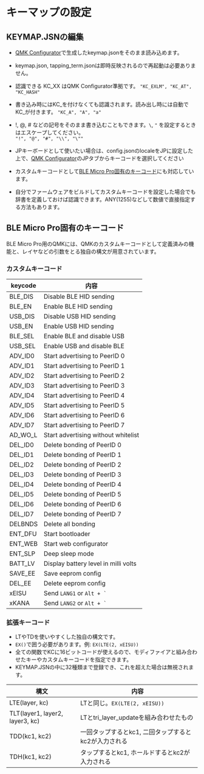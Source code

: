 # キーマップの設定

## KEYMAP.JSNの編集

- [QMK Configurator](https://sekigon-gonnoc.github.io/qmk_configurator/)で生成したkeymap.jsonをそのまま読み込めます。

- keymap.json, tapping_term.jsonは即時反映されるので再起動は必要ありません。

- 認識できる KC_XX はQMK Configurator準拠です。
    `"KC_EXLM", "KC_AT", "KC_HASH"`

- 書き込み時にはKC_を付けなくても認識されます。読み出し時には自動でKC_が付きます。
    `"KC_A", "A", "a"` 

- !, @, # などの記号をそのまま書き込むこともできます。`\`, `"` を設定するときはエスケープしてください。  
    `"!", "@", "#", "\\", "\""`

- JPキーボードとして使いたい場合は、config.jsonのlocaleをJPに設定した上で、[QMK Configurator](https://sekigon-gonnoc.github.io/qmk_configurator/)のJPタブからキーコードを選択してください

- カスタムキーコードとして[BLE Micro Pro固有のキーコード](#ble-micro-pro固有のキーコード)にも対応しています。

- 自分でファームウェアをビルドしてカスタムキーコードを設定した場合でも辞書を定義しておけば認識できます。ANY(1255)などして数値で直接指定する方法もあります。

## BLE Micro Pro固有のキーコード

BLE Micro Pro用のQMKには、QMKのカスタムキーコードとして定義済みの機能と、レイヤなどの引数をとる独自の構文が用意されています。

### カスタムキーコード

| keycode | 内容                                 |
| ------- | ------------------------------------ |
| BLE_DIS | Disable BLE HID sending              |
| BLE_EN  | Enable BLE HID sending               |
| USB_DIS | Disable USB HID sending              |
| USB_EN  | Enable USB HID sending               |
| BLE_SEL | Enable BLE and disable USB           |
| USB_SEL | Enable USB and disable BLE           |
| ADV_ID0 | Start advertising to PeerID 0        |
| ADV_ID1 | Start advertising to PeerID 1        |
| ADV_ID2 | Start advertising to PeerID 2        |
| ADV_ID3 | Start advertising to PeerID 3        |
| ADV_ID4 | Start advertising to PeerID 4        |
| ADV_ID5 | Start advertising to PeerID 5        |
| ADV_ID6 | Start advertising to PeerID 6        |
| ADV_ID7 | Start advertising to PeerID 7        |
| AD_WO_L | Start advertising without whitelist  |
| DEL_ID0 | Delete bonding of PeerID 0           |
| DEL_ID1 | Delete bonding of PeerID 1           |
| DEL_ID2 | Delete bonding of PeerID 2           |
| DEL_ID3 | Delete bonding of PeerID 3           |
| DEL_ID4 | Delete bonding of PeerID 4           |
| DEL_ID5 | Delete bonding of PeerID 5           |
| DEL_ID6 | Delete bonding of PeerID 6           |
| DEL_ID7 | Delete bonding of PeerID 7           |
| DELBNDS | Delete all bonding                   |
| ENT_DFU | Start bootloader                     |
| ENT_WEB | Start web configurator               |
| ENT_SLP | Deep sleep mode                      |
| BATT_LV | Display battery level in milli volts |
| SAVE_EE | Save eeprom config                   |
| DEL_EE  | Delete eeprom config                 |
| xEISU   | Send `LANG1` or `` Alt + ` ``        |
| xKANA   | Send `LANG2` or `` Alt + ` ``        |

### 拡張キーコード

- LTやTDを使いやすくした独自の構文です。
- `EX()`で囲う必要があります。例: `EX(LTE(2, xEISU))`
- 全ての関数でKCに16ビットコードが使えるので、モディファイアと組み合わせたキーやカスタムキーコードを指定できます。
- KEYMAP.JSNの中に32種類まで登録でき、これを超えた場合は無視されます。

| 構文                            | 内容                                                 |
| ------------------------------- | ---------------------------------------------------- |
| LTE(layer, kc)                  | LTと同じ。`EX(LTE(2, xEISU))`                        |
| TLT(layer1, layer2, layer3, kc) | LTとtri_layer_updateを組み合わせたもの               |
| TDD(kc1, kc2)                   | 一回タップするとkc1, 二回タップするとkc2が入力される |
| TDH(kc1, kc2)                   | タップするとkc1, ホールドするとkc2が入力される       |